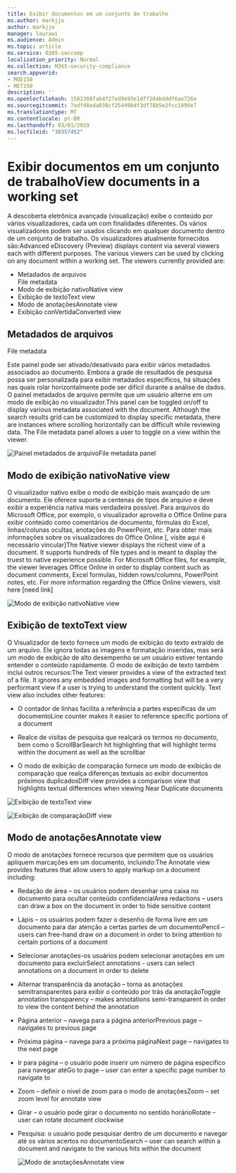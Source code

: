 ```yaml
---
title: Exibir documentos em um conjunto de trabalho
ms.author: markjjo
author: markjjo
manager: laurawi
ms.audience: Admin
ms.topic: article
ms.service: O365-seccomp
localization_priority: Normal
ms.collection: M365-security-compliance
search.appverid:
- MOE150
- MET150
description: ''
ms.openlocfilehash: 1502308fab4f27ed9e93e1dff204bdddf6ae726e
ms.sourcegitcommit: 7adfd8eda038cf25449bdf3df78b5e2fcc1999e7
ms.translationtype: MT
ms.contentlocale: pt-BR
ms.lasthandoff: 03/01/2019
ms.locfileid: "30357452"
---
```

# <a name="view-documents-in-a-working-set"></a><span data-ttu-id="e7b0e-102">Exibir documentos em um conjunto de trabalho</span><span class="sxs-lookup"><span data-stu-id="e7b0e-102">View documents in a working set</span></span>

<span data-ttu-id="e7b0e-p101">A descoberta eletrônica avançada (visualização) exibe o conteúdo por vários visualizadores, cada um com finalidades diferentes. Os vários visualizadores podem ser usados clicando em qualquer documento dentro de um conjunto de trabalho. Os visualizadores atualmente fornecidos são:</span><span class="sxs-lookup"><span data-stu-id="e7b0e-p101">Advanced eDiscovery (Preview) displays content via several viewers each with different purposes. The various viewers can be used by clicking on any document within a working set. The viewers currently provided are:</span></span>

- <span data-ttu-id="e7b0e-106">Metadados de arquivos  
</span><span class="sxs-lookup"><span data-stu-id="e7b0e-106">File metadata</span></span>
- <span data-ttu-id="e7b0e-107">Modo de exibição nativo</span><span class="sxs-lookup"><span data-stu-id="e7b0e-107">Native view</span></span>
- <span data-ttu-id="e7b0e-108">Exibição de texto</span><span class="sxs-lookup"><span data-stu-id="e7b0e-108">Text view</span></span>
- <span data-ttu-id="e7b0e-109">Modo de anotações</span><span class="sxs-lookup"><span data-stu-id="e7b0e-109">Annotate view</span></span>
- <span data-ttu-id="e7b0e-110">Exibição conVertida</span><span class="sxs-lookup"><span data-stu-id="e7b0e-110">Converted view</span></span>

## <a name="file-metadata"></a><span data-ttu-id="e7b0e-111">Metadados de arquivos  
</span><span class="sxs-lookup"><span data-stu-id="e7b0e-111">File metadata</span></span>

<span data-ttu-id="e7b0e-p102">Este painel pode ser ativado/desativado para exibir vários metadados associados ao documento. Embora a grade de resultados de pesquisa possa ser personalizada para exibir metadados específicos, há situações nas quais rolar horizontalmente pode ser difícil durante a análise de dados. O painel metadados de arquivo permite que um usuário alterne em um modo de exibição no visualizador.</span><span class="sxs-lookup"><span data-stu-id="e7b0e-p102">This panel can be toggled on/off to display various metadata associated with the document. Although the search results grid can be customized to display specific metadata, there are instances where scrolling horizontally can be difficult while reviewing data. The File metadata panel allows a user to toggle on a view within the viewer.</span></span>

![<span data-ttu-id="e7b0e-115">Painel metadados de arquivo</span><span class="sxs-lookup"><span data-stu-id="e7b0e-115">File metadata panel</span></span>
](../media/Reviewimage2.png)

## <a name="native-view"></a><span data-ttu-id="e7b0e-116">Modo de exibição nativo</span><span class="sxs-lookup"><span data-stu-id="e7b0e-116">Native view</span></span>

<span data-ttu-id="e7b0e-p103">O visualizador nativo exibe o modo de exibição mais avançado de um documento. Ele oferece suporte a centenas de tipos de arquivo e deve exibir a experiência nativa mais verdadeira possível. Para arquivos do Microsoft Office, por exemplo, o visualizador aproveita o Office Online para exibir conteúdo como comentários de documento, fórmulas do Excel, linhas/colunas ocultas, anotações do PowerPoint, etc. Para obter mais informações sobre os visualizadores do Office Online \[, visite aqui é necessário vincular\]</span><span class="sxs-lookup"><span data-stu-id="e7b0e-p103">The Native viewer displays the richest view of a document. It supports hundreds of file types and is meant to display the truest to native experience possible. For Microsoft Office files, for example, the viewer leverages Office Online in order to display content such as document comments, Excel formulas, hidden rows/columns, PowerPoint notes, etc. For more information regarding the Office Online viewers, visit here \[need link\]</span></span>

![<span data-ttu-id="e7b0e-120">Modo de exibição nativo</span><span class="sxs-lookup"><span data-stu-id="e7b0e-120">Native view</span></span>
](../media/Reviewimage3.png)

## <a name="text-view"></a><span data-ttu-id="e7b0e-121">Exibição de texto</span><span class="sxs-lookup"><span data-stu-id="e7b0e-121">Text view</span></span>

<span data-ttu-id="e7b0e-p104">O Visualizador de texto fornece um modo de exibição do texto extraído de um arquivo. Ele ignora todas as imagens e formatação inseridas, mas será um modo de exibição de alto desempenho se um usuário estiver tentando entender o conteúdo rapidamente. O modo de exibição de texto também inclui outros recursos:</span><span class="sxs-lookup"><span data-stu-id="e7b0e-p104">The Text viewer provides a view of the extracted text of a file. It ignores any embedded images and formatting but will be a very performant view if a user is trying to understand the content quickly. Text view also includes other features:</span></span>

  - <span data-ttu-id="e7b0e-125">O contador de linhas facilita a referência a partes específicas de um documento</span><span class="sxs-lookup"><span data-stu-id="e7b0e-125">Line counter makes it easier to reference specific portions of a document</span></span>

  - <span data-ttu-id="e7b0e-126">Realce de visitas de pesquisa que realçará os termos no documento, bem como o ScrollBar</span><span class="sxs-lookup"><span data-stu-id="e7b0e-126">Search hit highlighting that will highlight terms within the document as well as the scrollbar</span></span>

  - <span data-ttu-id="e7b0e-127">O modo de exibição de comparação fornece um modo de exibição de comparação que realça diferenças textuais ao exibir documentos próximos duplicados</span><span class="sxs-lookup"><span data-stu-id="e7b0e-127">Diff view provides a comparison view that highlights textual differences when viewing Near Duplicate documents</span></span>

![<span data-ttu-id="e7b0e-128">Exibição de texto</span><span class="sxs-lookup"><span data-stu-id="e7b0e-128">Text view</span></span>
](../media/Reviewimage4.png)

![<span data-ttu-id="e7b0e-129">Exibição de comparação</span><span class="sxs-lookup"><span data-stu-id="e7b0e-129">Diff view</span></span>
](../media/Reviewimage5.png)

## <a name="annotate-view"></a><span data-ttu-id="e7b0e-130">Modo de anotações</span><span class="sxs-lookup"><span data-stu-id="e7b0e-130">Annotate view</span></span>

<span data-ttu-id="e7b0e-131">O modo de anotações fornece recursos que permitem que os usuários apliquem marcações em um documento, incluindo:</span><span class="sxs-lookup"><span data-stu-id="e7b0e-131">The Annotate view provides features that allow users to apply markup on a document including:</span></span>

  - <span data-ttu-id="e7b0e-132">Redação de área – os usuários podem desenhar uma caixa no documento para ocultar conteúdo confidencial</span><span class="sxs-lookup"><span data-stu-id="e7b0e-132">Area redactions – users can draw a box on the document in order to hide sensitive content</span></span>

  - <span data-ttu-id="e7b0e-133">Lápis – os usuários podem fazer o desenho de forma livre em um documento para dar atenção a certas partes de um documento</span><span class="sxs-lookup"><span data-stu-id="e7b0e-133">Pencil – users can free-hand draw on a document in order to bring attention to certain portions of a document</span></span>

  - <span data-ttu-id="e7b0e-134">Selecionar anotações-os usuários podem selecionar anotações em um documento para excluir</span><span class="sxs-lookup"><span data-stu-id="e7b0e-134">Select annotations - users can select annotations on a document in order to delete</span></span>

  - <span data-ttu-id="e7b0e-135">Alternar transparência da anotação – torna as anotações semitransparentes para exibir o conteúdo por trás da anotação</span><span class="sxs-lookup"><span data-stu-id="e7b0e-135">Toggle annotation transparency – makes annotations semi-transparent in order to view the content behind the annotation</span></span>

  - <span data-ttu-id="e7b0e-136">Página anterior – navega para a página anterior</span><span class="sxs-lookup"><span data-stu-id="e7b0e-136">Previous page – navigates to previous page</span></span>

  - <span data-ttu-id="e7b0e-137">Próxima página – navega para a próxima página</span><span class="sxs-lookup"><span data-stu-id="e7b0e-137">Next page – navigates to the next page</span></span>

  - <span data-ttu-id="e7b0e-138">Ir para página – o usuário pode inserir um número de página específico para navegar até</span><span class="sxs-lookup"><span data-stu-id="e7b0e-138">Go to page – user can enter a specific page number to navigate to</span></span>

  - <span data-ttu-id="e7b0e-139">Zoom – definir o nível de zoom para o modo de anotações</span><span class="sxs-lookup"><span data-stu-id="e7b0e-139">Zoom – set zoom level for annotate view</span></span>

  - <span data-ttu-id="e7b0e-140">Girar – o usuário pode girar o documento no sentido horário</span><span class="sxs-lookup"><span data-stu-id="e7b0e-140">Rotate – user can rotate document clockwise</span></span>

  - <span data-ttu-id="e7b0e-141">Pesquisa: o usuário pode pesquisar dentro de um documento e navegar até os vários acertos no documento</span><span class="sxs-lookup"><span data-stu-id="e7b0e-141">Search – user can search within a document and navigate to the various hits within the document</span></span>
    
    ![<span data-ttu-id="e7b0e-142">Modo de anotações</span><span class="sxs-lookup"><span data-stu-id="e7b0e-142">Annotate view</span></span>
    ](../media/Reviewimage1.png)